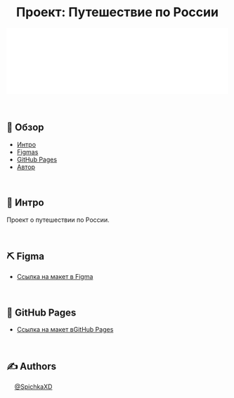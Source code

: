<h1 align="center">Проект: Путешествие по России</h1>

<p align="center">
   <img weight=150px height=150px src="images/header-logo.svg" alt="Project logo"></a>
</p>

&ensp;

## 📝 Обзор

- [Интро](#about)
- [Figmas](#usedtechnologies)
- [GitHub Pages](#GitHubPages)
- [Автор](#authors)

&ensp;

## 🧐 Интро <a name = "about"></a>
Проект о путешествии по России.

&ensp;

## ⛏️ Figma <a name = "#usedtechnologies"></a>

* [Ссылка на макет в Figma](https://www.figma.com/file/5S2WSbEFL6awjVWJ0NWL8Q/Sprint-3_-Russia-_-desktop-mobile?node-id=28503%3A0)

&ensp;

## 🔧 GitHub Pages <a name = "GitHubPages"></a>

* [ Ссылка на макет вGitHub Pages]( )

&ensp;

## ✍️ Authors <a name = "authors"></a>



&ensp; &ensp;[@SpichkaXD](https://github.com/SpichkaXD)